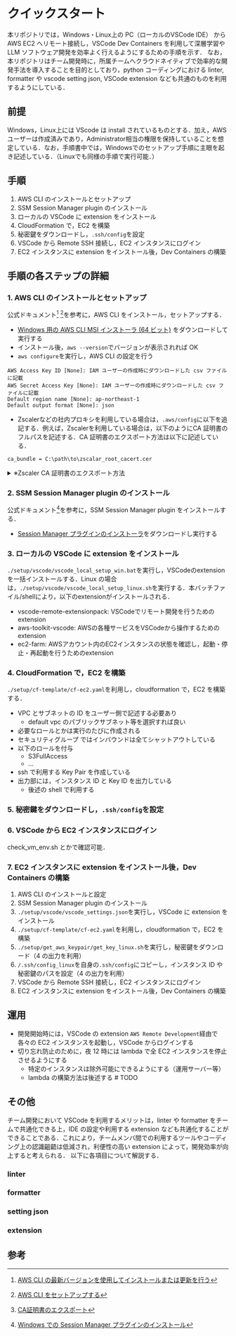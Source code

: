 # クイックスタート

本リポジトリでは，Windows・Linux上の PC（ローカルのVSCode IDE） からAWS EC2 へリモート接続し，VSCode Dev Containers を利用して深層学習やLLM ソフトウェア開発を効率よく行えるようにするための手順を示す．
なお，本リポジトリはチーム開発時に，所属チームへクラウドネイティブで効率的な開発手法を導入することを目的としており，python コーディングにおける linter, formatter や vscode setting json, VSCode extension なども共通のものを利用するようにしている．

## 前提

Windows，Linux上には VScode は install されているものとする．加え，AWSユーザーは作成済みであり，Administrator相当の権限を保持していることを想定している．なお，手順書中では，Windowsでのセットアップ手順に主眼を起き記述している．（Linuxでも同様の手順で実行可能．）

## 手順

1. AWS CLI のインストールとセットアップ
2. SSM Session Manager plugin のインストール
3. ローカルの VSCode に extension をインストール
4. CloudFormation で，EC2 を構築
5. 秘密鍵をダウンロードし，`.ssh/config`を設定
6. VSCode から Remote SSH 接続し，EC2 インスタンスにログイン
7. EC2 インスタンスに extension をインストール後，Dev Containers の構築

## 手順の各ステップの詳細

### 1. AWS CLI のインストールとセットアップ

公式ドキュメント[^1] [^2]を参考に，AWS CLI をインストール，セットアップする．

- [Windows 用の AWS CLI MSI インストーラ (64 ビット)](https://awscli.amazonaws.com/AWSCLIV2.msi) をダウンロードして実行する
- インストール後，`aws --version`でバージョンが表示されれば OK
- `aws configure`を実行し，AWS CLI の設定を行う
```
AWS Access Key ID [None]: IAM ユーザーの作成時にダウンロードした csv ファイルに記載
AWS Secret Access Key [None]: IAM ユーザーの作成時にダウンロードした csv ファイルに記載
Default region name [None]: ap-northeast-1
Default output format [None]: json
```
- Zscalerなどの社内プロキシを利用している場合は，`.aws/config`に以下を追記する．例えば，Zscalerを利用している場合は，以下のようにCA 証明書のフルパスを記述する．CA 証明書のエクスポート方法は以下に記述している．

```
ca_bundle = C:\path\to\zscalar_root_cacert.cer
```

<details>
<summary>※Zscaler CA 証明書のエクスポート方法</summary>
<br/>

公式ドキュメント[^3]を参考に，エクスポートする．

- コンピュータ証明書の管理 > 信頼されたルート証明機関 > 証明書
- Zscalar Root CA を左クリック > すべてのタスク > エクスポート
  - 証明書のエクスポートウィザードで、次へ > Base 64 encoded X.509 を選択して次へ
  - 参照 > ディレクトリ・ファイル名を入力（ここではファイル名を`zscalar_root_cacert.cer`とする）> 次へ > 完了 > OK

</details>

### 2. SSM Session Manager plugin のインストール

公式ドキュメント[^4]を参考に，SSM Session Manager plugin をインストールする．
- [Session Manager プラグインのインストーラ](https://s3.amazonaws.com/session-manager-downloads/plugin/latest/windows/SessionManagerPluginSetup.exe)をダウンロードし実行する

### 3. ローカルの VSCode に extension をインストール

`./setup/vscode/vscode_local_setup_win.bat`を実行し，VSCodeのextensionを一括インストールする．Linux の場合は，`./setup/vscode/vscode_local_setup_linux.sh`を実行する．本バッチファイル/shellにより，以下のextensionがインストールされる．

- vscode-remote-extensionpack: VSCodeでリモート開発を行うためのextension
- aws-toolkit-vscode: AWSの各種サービスをVSCodeから操作するためのextension
- ec2-farm: AWSアカウント内のEC2インスタンスの状態を確認し，起動・停止・再起動を行うためのextension

### 4. CloudFormation で，EC2 を構築

`./setup/cf-template/cf-ec2.yaml`を利用し，cloudformation で，EC2 を構築する．

- VPC とサブネットの ID をユーザー側で記述する必要あり
  - default vpc のパブリックサブネット等を選択すれば良い
- 必要なロールとかは実行のたびに作成される
- セキュリティグループ ではインバウンドは全てシャットアウトしている
- 以下のロールを付与
  - S3FullAccess
  - ...
- ssh で利用する Key Pair を作成している
- 出力部には，インスタンス ID と Key ID を出力している
  - 後述の shell で利用する

### 5. 秘密鍵をダウンロードし，`.ssh/config`を設定

### 6. VSCode から EC2 インスタンスにログイン

check_vm_env.sh とかで確認可能．

### 7. EC2 インスタンスに extension をインストール後，Dev Containers の構築

1. AWS CLI のインストールと設定
2. SSM Session Manager plugin のインストール
3. `./setup/vscode/vscode_settings.json`を実行し，VSCode に extension をインストール
4. `./setup/cf-template/cf-ec2.yaml`を利用し，cloudformation で，EC2 を構築
5. `./setup/get_aws_keypair/get_key_linux.sh`を実行し，秘密鍵をダウンロード（4 の出力を利用）
6. `/.ssh/config_linux`を自身の`.ssh/config`にコピーし，インスタンス ID や秘密鍵のパスを設定（4 の出力を利用）
7. VSCode から Remote SSH 接続し，EC2 インスタンスにログイン
8. EC2 インスタンスに extension をインストール後，Dev Containers の構築

## 運用

- 開発開始時には，VSCode の extension `AWS Remote Development`経由で各々の EC2 インスタンスを起動し，VSCode からログインする
- 切り忘れ防止のために，夜 12 時には lambda で全 EC2 インスタンスを停止させるようにする
  - 特定のインスタンスは除外可能にできるようにする（運用サーバー等）
  - lambda の構築方法は後述する # TODO

## その他

チーム開発において VSCode を利用するメリットは，linter や formatter をチームで共通化できる上，IDE の設定や利用する extension なども共通化することができることである．これにより，チームメンバ間での利用するツールやコーディング上の認識齟齬は低減され，利便性の高い extension によって，開発効率が向上すると考えられる．
以下に各項目について解説する．

### linter

### formatter

### setting json

### extension



## 参考
[^1]:[AWS CLI の最新バージョンを使用してインストールまたは更新を行う](https://docs.aws.amazon.com/ja_jp/cli/latest/userguide/getting-started-install.html)
[^2]:[AWS CLI をセットアップする](https://docs.aws.amazon.com/ja_jp/cli/latest/userguide/getting-started-quickstart.html)
[^3]:[CA証明書のエクスポート](https://help.zscaler.com/ja/deception/exporting-root-ca-certificate-active-directory-certificate-service)
[^4]:[Windows での Session Manager プラグインのインストール](https://docs.aws.amazon.com/ja_jp/systems-manager/latest/userguide/install-plugin-windows.html)
